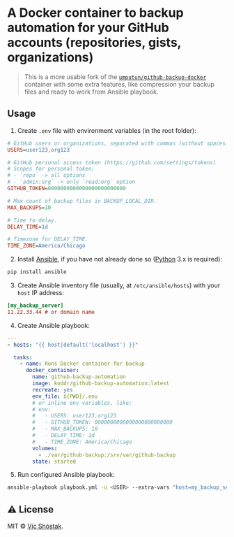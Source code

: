 # A Docker container to backup automation for your GitHub accounts (repositories, gists, organizations)

> This is a more usable fork of the [`umputun/github-backup-docker`](https://github.com/umputun/github-backup-docker) container with some extra features, like compression your backup files and ready to work from Ansible playbook.

## Usage

1. Create `.env` file with environment variables (in the root folder):

```ini
# GitHub users or organizations, separated with commas (without spaces!)
USERS=user123,org123

# GitHub personal access token (https://github.com/settings/tokens)
# Scopes for personal token:
# - `repo` -> all options
# - `admin:org` -> only `read:org` option
GITHUB_TOKEN=0000000000000000000000000

# Max count of backup files in BACKUP_LOCAL_DIR.
MAX_BACKUPS=10

# Time to delay.
DELAY_TIME=1d

# Timezone for DELAY_TIME.
TIME_ZONE=America/Chicago
```

2. Install [Ansible](https://github.com/ansible/ansible), if you have not already done so ([Python](https://python.org/) 3.x is required):

```bash
pip install ansible
```

3. Create Ansible inventory file (usually, at `/etc/ansible/hosts`) with your `host` IP address:

```ini
[my_backup_server]
11.22.33.44 # or domain name
```
4. Create Ansible playbook:

```yaml
---
- hosts: "{{ host|default('localhost') }}"

  tasks:
    - name: Runs Docker container for backup
      docker_container:
        name: github-backup-automation
        image: koddr/github-backup-automation:latest
        recreate: yes
        env_file: ${PWD}/.env
        # or inline env variables, like:
        # env:
        #   - USERS: user123,org123
        #   - GITHUB_TOKEN: 0000000000000000000000000
        #   - MAX_BACKUPS: 10
        #   - DELAY_TIME: 1d
        #   - TIME_ZONE: America/Chicago
        volumes:
          - ./var/github-backup:/srv/var/github-backup
        state: started
```

5. Run configured Ansible playbook:

```bash
ansible-playbook playbook.yml -u <USER> --extra-vars "host=my_backup_server"
```

## ⚠️ License

MIT &copy; [Vic Shóstak](https://github.com/koddr).
